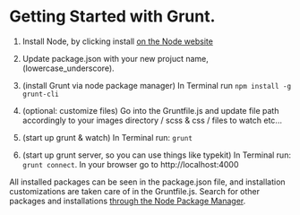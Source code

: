 Getting Started with Grunt. 
==========================

1. Install Node, by clicking install [on the Node website](http://nodejs.org/ ) 

2. Update package.json with your new projuct name, 
(lowercase_underscore).
    

5. (install Grunt via node package manager) In Terminal run `npm install -g grunt-cli`
6. (optional: customize files) Go into the Gruntfile.js and update file path accordingly to your images directory / scss & css / files to watch etc...

7. (start up grunt & watch) In Terminal run: `grunt`
8. (start up grunt server, so you can use things like typekit) In Terminal run: `grunt connect`. In your browser go to http://localhost:4000

All installed packages can be seen in the package.json file, and installation customizations are taken care of in the Gruntfile.js. Search for other packages and installations
[through the Node Package Manager](https://npmjs.org/).  


